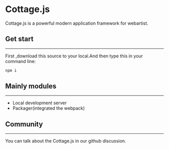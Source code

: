 # Cottage.js
Cottage.js is a powerful modern application framework for webartist.

## Get start
---
First ,download this source to your local.And then type this in your command line:
```sh
npm i
```

## Mainly modules
---
- Local development server
- Packager(integrated the webpack)

## Community
---
You can talk about the Cottage.js in our github discussion.
